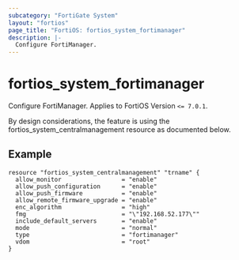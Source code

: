 ```yaml
---
subcategory: "FortiGate System"
layout: "fortios"
page_title: "FortiOS: fortios_system_fortimanager"
description: |-
  Configure FortiManager.
---
```


# fortios_system_fortimanager
Configure FortiManager. Applies to FortiOS Version `<= 7.0.1`.

By design considerations, the feature is using the fortios_system_centralmanagement resource as documented below.

## Example
```
resource "fortios_system_centralmanagement" "trname" {
  allow_monitor                 = "enable"
  allow_push_configuration      = "enable"
  allow_push_firmware           = "enable"
  allow_remote_firmware_upgrade = "enable"
  enc_algorithm                 = "high"
  fmg                           = "\"192.168.52.177\""
  include_default_servers       = "enable"
  mode                          = "normal"
  type                          = "fortimanager"
  vdom                          = "root"
}
```

